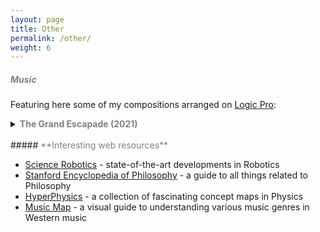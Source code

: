```yaml
---
layout: page
title: Other
permalink: /other/
weight: 6
---
```


##### <span style="color:Gray">**Music**</span>

Featuring here some of my compositions arranged on [Logic Pro](https://www.apple.com/logic-pro/):

<details>
    <summary style="font-size: 1em; font-weight: bold;"> <span style="color:Gray">The Grand Escapade (2021)</span></summary>
The Grand Escapade is a soundtrack for short and imaginary conceptual series depicting the futuristic journey of humans inhabiting a different planet, an attempt to capturing the essence of human emotions on this audacious adventure from love to hate, universal brotherhood to tribe parochialism, betrayal to sacrifice, a struggle like never before but also finally the triumph of making it onto the other side.

    <br>
    <iframe width="100%" height="450" scrolling="no" frameborder="no" allow="autoplay" src="https://w.soundcloud.com/player/?url=https%3A//api.soundcloud.com/playlists/1748143059%3Fsecret_token%3Ds-4RJtqDj3qe2&color=%23ff5500&auto_play=false&hide_related=false&show_comments=true&show_user=true&show_reposts=false&show_teaser=true"></iframe><div style="font-size: 10px; color: #cccccc;line-break: anywhere;word-break: normal;overflow: hidden;white-space: nowrap;text-overflow: ellipsis; font-family: Interstate,Lucida Grande,Lucida Sans Unicode,Lucida Sans,Garuda,Verdana,Tahoma,sans-serif;font-weight: 100;"><a href="https://soundcloud.com/user-378876180" title="Karthikeya Parunandi" target="_blank" style="color: #cccccc; text-decoration: none;">Karthikeya Parunandi</a> · <a href="https://soundcloud.com/user-378876180/sets/the-grand-escapade/s-4RJtqDj3qe2" title="The Grand Escapade" target="_blank" style="color: #cccccc; text-decoration: none;">The Grand Escapade</a></div>
</details>

<br>
##### <span style="color:Gray">**Interesting web resources**</span>

- [Science Robotics](https://www.science.org/journal/scirobotics) - state-of-the-art developments in Robotics
- [Stanford Encyclopedia of Philosophy](https://plato.stanford.edu/contents.html) - a guide to all things related to Philosophy
- [HyperPhysics](http://hyperphysics.phy-astr.gsu.edu/hbase/hframe.html) - a collection of fascinating concept maps in Physics
- [Music Map](https://musicmap.info/#) - a visual guide to understanding various music genres in Western music
<!-- - [Sangeethapriya](https://www.sangeethapriya.org/) - the biggest collection of Carnatic concert recordings, almost spanning a century -->


<!-- ##### <span style="color:Gray">**Interesting personal blogs/websites**</span>

- [Melting Asphalt](https://meltingasphalt.com/about/)
- [Paul Graham](https://www.paulgraham.com/)
- [Patrick Colllison](https://patrickcollison.com/)
- [Sam Altman](https://blog.samaltman.com/)
- [Naval Ravikant](https://nav.al/) -->


<!-- ##### <span style="color:Gray">**Important theories/Mental models**</span>
- Economics: 
    * [Efficient Market Hypothesis](https://www.investopedia.com/terms/e/efficientmarkethypothesis.asp) on why consistently beating the stock market is not possible
    * [Prospect Theory](https://www.investopedia.com/terms/p/prospecttheory.asp#:~:text=The%20prospect%20theory%20says%20that,as%20the%20loss%2Daversion%20theory.) on our asymmetric perception of losses v/s profits
- Physics:
    * [Theory of Relativity (Special and General)](https://en.wikipedia.org/wiki/Theory_of_relativity) for our best understanding of space, time, and gravity so far
- Psychology:
    * [Big five personality traits](https://en.wikipedia.org/wiki/Big_Five_personality_traits) for the widely-used theory to describe and study human personalities -->
